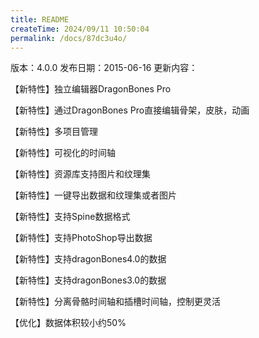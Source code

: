 ```yaml
---
title: README
createTime: 2024/09/11 10:50:04
permalink: /docs/87dc3u4o/
---
```

版本：4.0.0
发布日期：2015-06-16
更新内容：

【新特性】独立编辑器DragonBones Pro

【新特性】通过DragonBones Pro直接编辑骨架，皮肤，动画

【新特性】多项目管理

【新特性】可视化的时间轴

【新特性】资源库支持图片和纹理集

【新特性】一键导出数据和纹理集或者图片

【新特性】支持Spine数据格式

【新特性】支持PhotoShop导出数据

【新特性】支持dragonBones4.0的数据

【新特性】支持dragonBones3.0的数据

【新特性】分离骨骼时间轴和插槽时间轴，控制更灵活

【优化】数据体积较小约50% 